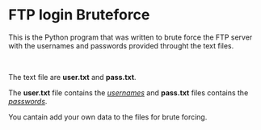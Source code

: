 # FTP login Bruteforce
<p>This is the Python program that was written to brute force the FTP server with the usernames and passwords provided throught the text files.</p><br>
<p>The text file are <b>user.txt</b> and <b>pass.txt</b>.</p>
<p>The <b>user.txt</b> file contains the <i><u>usernames</u></i> and <b>pass.txt</b> files contains the <i><u>passwords</u></i>.</p>
<p>You cantain add your own data to the files for brute forcing. </p>

